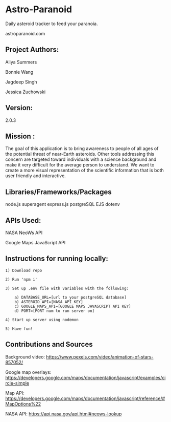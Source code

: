 # Astro-Paranoid

Daily asteroid tracker to feed your paranoia.

astroparanoid.com

## Project Authors:
Aliya Summers

Bonnie Wang 

Jagdeep Singh

Jessica Zuchowski

## Version:
2.0.3

## Mission :

  The goal of this application is to bring awareness to people of all ages of the potential threat of near-Earth asteroids. Other tools addressing this concern are targeted toward individuals with a science background and make it very difficult for the average person to understand. We want to create a more visual representation of the scientific information that is both user friendly and interactive.

## Libraries/Frameworks/Packages
node.js
superagent
express.js
postgreSQL
EJS
dotenv

## APIs Used:

NASA NeoWs API

Google Maps JavaScript API

## Instructions for running locally:
    1) Download repo
    
    2) Run 'npm i'
    
    3) Set up .env file with variables with the following:
    
        a) DATABASE_URL=[url to your postgreSQL database]
        b) ASTEROID_API=[NASA API KEY]
        c) GOOGLE_MAPS_API=[GOOGLE MAPS JAVASCRIPT API KEY]
        d) PORT=[PORT num to run server on]
        
    4) Start up server using nodemon
    
    5) Have fun!


## Contributions and Sources
Background video: https://www.pexels.com/video/animation-of-stars-857052/

Google map overlays: https://developers.google.com/maps/documentation/javascript/examples/circle-simple

Map API: https://developers.google.com/maps/documentation/javascript/reference/#MapOptions%22

NASA API: https://api.nasa.gov/api.html#neows-lookup



